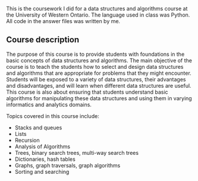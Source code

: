 This is the coursework I did for a data structures and algorithms course at the University of Western Ontario. The language used in class was Python. All code in the answer files was written by me.


## Course description

The purpose of this course is to provide students with foundations in the basic concepts of data structures and algorithms. The main objective of the course is to teach the students how to select and design data structures and algorithms that are appropriate for problems that they might encounter. Students will be exposed to a variety of data structures, their advantages and disadvantages, and will learn when different data structures are useful. This course is also about ensuring that students understand basic algorithms for manipulating these data structures and using them in varying informatics and analytics domains.

Topics covered in this course include:
* Stacks and queues
* Lists
* Recursion
* Analysis of Algorithms
* Trees, binary search trees, multi-way search trees
* Dictionaries, hash tables
* Graphs, graph traversals, graph algorithms
* Sorting and searching